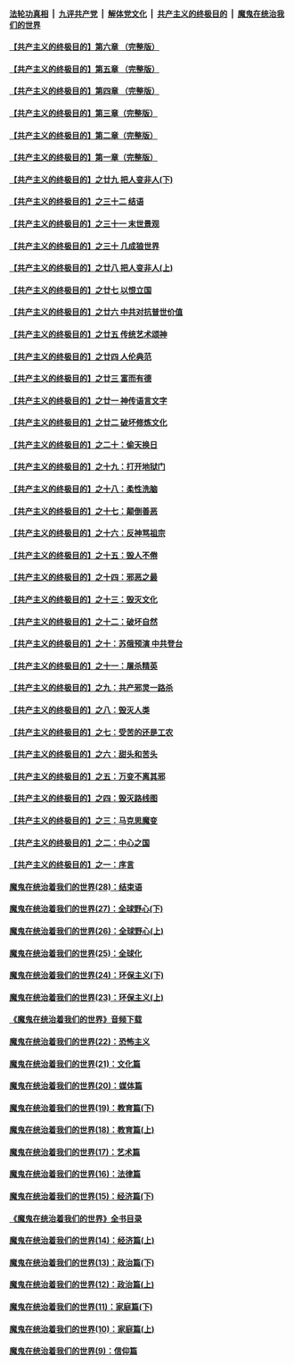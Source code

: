 ####  [法轮功真相](../../../../basic/blob/master/README.md?t=04021130) &nbsp;|&nbsp; [九评共产党](../../../../9ping.md/blob/master/README.md?t=04021130) &nbsp;|&nbsp; [解体党文化](../../../../jtdwh.md/blob/master/README.md?t=04021130)  &nbsp;|&nbsp; [共产主义的终极目的](../../../../gczydzjmd.md/blob/master/README.md?t=04021130) &nbsp;|&nbsp; [魔鬼在统治我们的世界](../../../../mgztzwmdsj.md/blob/master/README.md?t=04021130) 

#### [【共产主义的终极目的】第六章 （完整版）](../pages/nsc422/n11428913.md?t=04021130) 

#### [【共产主义的终极目的】第五章 （完整版）](../pages/nsc422/n11428912.md?t=04021130) 

#### [【共产主义的终极目的】第四章 （完整版）](../pages/nsc422/n11428907.md?t=04021130) 

#### [【共产主义的终极目的】第三章（完整版）](../pages/nsc422/n11428848.md?t=04021130) 

#### [【共产主义的终极目的】第二章（完整版）](../pages/nsc422/n11428831.md?t=04021130) 

#### [【共产主义的终极目的】第一章（完整版）](../pages/nsc422/n11417651.md?t=04021130) 

#### [【共产主义的终极目的】之廿九 把人变非人(下)](../pages/nsc422/n11344140.md?t=04021130) 

#### [【共产主义的终极目的】之三十二 结语](../pages/nsc422/n11360535.md?t=04021130) 

#### [【共产主义的终极目的】之三十一 末世景观](../pages/nsc422/n11351129.md?t=04021130) 

#### [【共产主义的终极目的】之三十 几成狼世界](../pages/nsc422/n11348280.md?t=04021130) 

#### [【共产主义的终极目的】之廿八 把人变非人(上)](../pages/nsc422/n11340492.md?t=04021130) 

#### [【共产主义的终极目的】之廿七 以恨立国](../pages/nsc422/n11336944.md?t=04021130) 

#### [【共产主义的终极目的】之廿六 中共对抗普世价值](../pages/nsc422/n11324785.md?t=04021130) 

#### [【共产主义的终极目的】之廿五 传统艺术颂神](../pages/nsc422/n11296396.md?t=04021130) 

#### [【共产主义的终极目的】之廿四 人伦典范](../pages/nsc422/n11296397.md?t=04021130) 

#### [【共产主义的终极目的】之廿三 富而有德](../pages/nsc422/n11283598.md?t=04021130) 

#### [【共产主义的终极目的】之廿一 神传语言文字](../pages/nsc422/n11263265.md?t=04021130) 

#### [【共产主义的终极目的】之廿二 破坏修炼文化](../pages/nsc422/n11245728.md?t=04021130) 

#### [【共产主义的终极目的】之二十：偷天换日](../pages/nsc422/n11238846.md?t=04021130) 

#### [【共产主义的终极目的】之十九：打开地狱门](../pages/nsc422/n11206376.md?t=04021130) 

#### [【共产主义的终极目的】之十八：柔性洗脑](../pages/nsc422/n11199994.md?t=04021130) 

#### [【共产主义的终极目的】之十七：颠倒善恶](../pages/nsc422/n11179782.md?t=04021130) 

#### [【共产主义的终极目的】之十六：反神骂祖宗](../pages/nsc422/n11166798.md?t=04021130) 

#### [【共产主义的终极目的】之十五：毁人不倦](../pages/nsc422/n11166792.md?t=04021130) 

#### [【共产主义的终极目的】之十四：邪恶之最](../pages/nsc422/n11150249.md?t=04021130) 

#### [【共产主义的终极目的】之十三：毁灭文化](../pages/nsc422/n11135227.md?t=04021130) 

#### [【共产主义的终极目的】之十二：破坏自然](../pages/nsc422/n11135214.md?t=04021130) 

#### [【共产主义的终极目的】之十：苏俄预演 中共登台](../pages/nsc422/n11118424.md?t=04021130) 

#### [【共产主义的终极目的】之十一：屠杀精英](../pages/nsc422/n11118442.md?t=04021130) 

#### [【共产主义的终极目的】之九：共产邪灵一路杀](../pages/nsc422/n11114139.md?t=04021130) 

#### [【共产主义的终极目的】之八：毁灭人类](../pages/nsc422/n11108503.md?t=04021130) 

#### [【共产主义的终极目的】之七：受苦的还是工农](../pages/nsc422/n11101809.md?t=04021130) 

#### [【共产主义的终极目的】之六：甜头和苦头](../pages/nsc422/n11096971.md?t=04021130) 

#### [【共产主义的终极目的】之五：万变不离其邪](../pages/nsc422/n11091285.md?t=04021130) 

#### [【共产主义的终极目的】之四：毁灭路线图](../pages/nsc422/n11086284.md?t=04021130) 

#### [【共产主义的终极目的】之三：马克思魔变](../pages/nsc422/n11061941.md?t=04021130) 

#### [【共产主义的终极目的】之二：中心之国](../pages/nsc422/n11047728.md?t=04021130) 

#### [【共产主义的终极目的】之一：序言](../pages/nsc422/n11086077.md?t=04021130) 

#### [魔鬼在统治着我们的世界(28)：结束语](../pages/nsc422/n10936246.md?t=04021130) 

#### [魔鬼在统治着我们的世界(27)：全球野心(下)](../pages/nsc422/n10928319.md?t=04021130) 

#### [魔鬼在统治着我们的世界(26)：全球野心(上)](../pages/nsc422/n10900318.md?t=04021130) 

#### [魔鬼在统治着我们的世界(25)：全球化](../pages/nsc422/n10788205.md?t=04021130) 

#### [魔鬼在统治着我们的世界(24)：环保主义(下)](../pages/nsc422/n10695307.md?t=04021130) 

#### [魔鬼在统治着我们的世界(23)：环保主义(上)](../pages/nsc422/n10688613.md?t=04021130) 

#### [《魔鬼在统治着我们的世界》音频下载](../pages/nsc422/n10635553.md?t=04021130) 

#### [魔鬼在统治着我们的世界(22)：恐怖主义](../pages/nsc422/n10614727.md?t=04021130) 

#### [魔鬼在统治着我们的世界(21)：文化篇](../pages/nsc422/n10597706.md?t=04021130) 

#### [魔鬼在统治着我们的世界(20)：媒体篇](../pages/nsc422/n10586579.md?t=04021130) 

#### [魔鬼在统治着我们的世界(19)：教育篇(下)](../pages/nsc422/n10564808.md?t=04021130) 

#### [魔鬼在统治着我们的世界(18)：教育篇(上)](../pages/nsc422/n10526970.md?t=04021130) 

#### [魔鬼在统治着我们的世界(17)：艺术篇](../pages/nsc422/n10499093.md?t=04021130) 

#### [魔鬼在统治着我们的世界(16)：法律篇](../pages/nsc422/n10485969.md?t=04021130) 

#### [魔鬼在统治着我们的世界(15)：经济篇(下)](../pages/nsc422/n10469975.md?t=04021130) 

#### [《魔鬼在统治着我们的世界》全书目录](../pages/nsc422/n10464261.md?t=04021130) 

#### [魔鬼在统治着我们的世界(14)：经济篇(上)](../pages/nsc422/n10457370.md?t=04021130) 

#### [魔鬼在统治着我们的世界(13)：政治篇(下)](../pages/nsc422/n10448270.md?t=04021130) 

#### [魔鬼在统治着我们的世界(12)：政治篇(上)](../pages/nsc422/n10444576.md?t=04021130) 

#### [魔鬼在统治着我们的世界(11)：家庭篇(下)](../pages/nsc422/n10440961.md?t=04021130) 

#### [魔鬼在统治着我们的世界(10)：家庭篇(上)](../pages/nsc422/n10435448.md?t=04021130) 

#### [魔鬼在统治着我们的世界(9)：信仰篇](../pages/nsc422/n10432159.md?t=04021130) 


